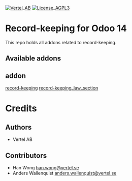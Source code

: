 [![Vertel_AB](https://i.ibb.co/GCHLfR5/vertel-small.jpg)](https://vertel.se)
[![License_AGPL3](https://i.ibb.co/TBK0T8S/agpl3-small.jpg)](http://www.gnu.org/licenses/agpl-3.0-standalone.html)


# Record-keeping for Odoo 14

This repo holds all addons related to record-keeping.

[//]: # (addons)

Available addons
----------------
addon
---
[record-keeping](record-keeping/)
[record-keeping_law_section](record-keeping_law_section/)

[//]: # (end addons)

Credits
=======

Authors
-------

* Vertel AB

Contributors
------------

* Han Wong <han.wong@vertel.se>
* Anders Wallenquist <anders.wallenquist@vertel.se>
